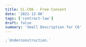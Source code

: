 ```yaml
---
title: CL-C06 - Free Consent
date: '2021-12-06'
tags: ['contract-law']
draft: false
summary: 'Small Description for C6'
---
```


```js
;`Underconstruction.`
```
